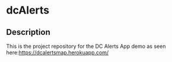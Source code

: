 # dcAlerts

## Description 
This is the project repository for the DC Alerts App demo as seen here:https://dcalertsmap.herokuapp.com/
